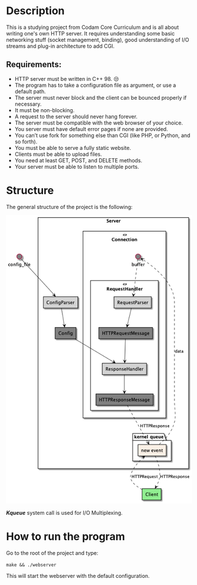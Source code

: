 # Description
This is a studying project from Codam Core Curriculum and is all about writing one's own HTTP server.
It requires understanding some basic networking stuff (socket management, binding), good understanding of I/O streams and plug-in architecture to add CGI.

## Requirements: 
- HTTP server must be written in C++ 98. :unamused:
- The program has to take a configuration file as argument, or use a default path.
- The server must never block and the client can be bounced properly if necessary.
- It must be non-blocking.
- A request to the server should never hang forever.
- The server must be compatible with the web browser of your choice.
- You server must have default error pages if none are provided.
- You can’t use fork for something else than CGI (like PHP, or Python, and so forth).
- You must be able to serve a fully static website.
- Clients must be able to upload files.
- You need at least GET, POST, and DELETE methods.
- Your server must be able to listen to multiple ports.

# Structure
The general structure of the project is the following:

![](https://github.com/Mollie-S/webserver/blob/main/docs/diagrams/webserver_structure.png)

***Kqueue*** system call is used for I/O Multiplexing. 

# How to run the program
Go to the root of the project and type:

`make && ./webserver`

This will start the webserver with the default configuration.
